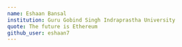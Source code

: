 ```yaml
---
name: Eshaan Bansal
institution: Guru Gobind Singh Indraprastha University
quote: The future is Ethereum
github_user: eshaan7
---
```

